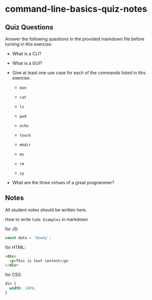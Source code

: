 # command-line-basics-quiz-notes

## Quiz Questions

Answer the following questions in the provided markdown file before turning in this exercise:

- What is a CLI?

- What is a GUI?

- Give at least one use case for each of the commands listed in this exercise.

  - `man`

  - `cat`

  - `ls`

  - `pwd`

  - `echo`

  - `touch`

  - `mkdir`

  - `mv`

  - `rm`

  - `cp`

- What are the three virtues of a great programmer?

## Notes

All student notes should be written here.

How to write `Code Examples` in markdown

for JS:

```javascript
const data = 'Howdy';
```

for HTML:

```html
<div>
  <p>This is text content</p>
</div>
```

for CSS:

```css
div {
  width: 100%;
}
```
